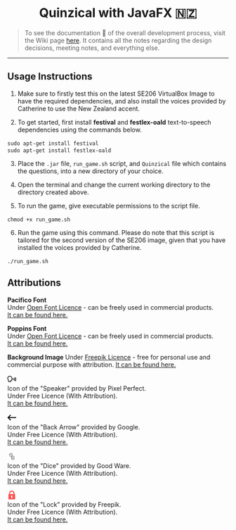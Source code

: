 <h1 align="center">Quinzical with JavaFX 🇳🇿</h1>

> To see the documentation 📝 of the overall development process, visit the Wiki page [here](./wiki/home.md). It contains all the notes regarding the design decisions, meeting notes, and everything else.

<hr>

## Usage Instructions
1. Make sure to firstly test this on the latest SE206 VirtualBox Image to have the required dependencies, and also install the voices provided by Catherine to use the New Zealand accent.

2. To get started, first install **festival** and **festlex-oald** text-to-speech dependencies using the commands below.

```
sudo apt-get install festival
sudo apt-get install festlex-oald
```
3. Place the `.jar` file, `run_game.sh` script, and `Quinzical` file which contains the questions, into a new directory of your choice.

4. Open the terminal and change the current working directory to the directory created above.

5.  To run the game, give executable permissions to the script file.

```
chmod +x run_game.sh
```

6. Run the game using this command. Please do note that this script is tailored for the second version of the SE206 image, given that you have installed the voices provided by Catherine.

```
./run_game.sh
```

## Attributions

**Pacifico Font**\
Under [Open Font Licence](https://scripts.sil.org/cms/scripts/page.php?site_id=nrsi&id=OFL) - can be freely used in commercial products.\
[It can be found here.](https://fonts.google.com/specimen/Pacifico)

**Poppins Font**\
Under [Open Font Licence](https://scripts.sil.org/cms/scripts/page.php?site_id=nrsi&id=OFL) - can be freely used in commercial products.\
[It can be found here.](https://fonts.google.com/specimen/Poppins)

**Background Image**
Under [Freepik Licence](https://www.freepikcompany.com/legal#nav-freepik-license) - free for personal use and commercial purpose with attribution.
[It can be found here.](https://www.freepik.com/free-vector/welcome-new-zealand-landing-page_6345340.htm#page=1&query=new%20zealand&position=4)

<img width="20px" src="./src/a3/quinzical/frontend/resources/icons/speaker.png">\
Icon of the "Speaker" provided by Pixel Perfect.\
Under Free Licence (With Attribution).\
[It can be found here.](https://www.flaticon.com/free-icon/speaking_151840?term=speak&page=1&position=14)

<img width="20px" src="./src/a3/quinzical/frontend/resources/icons/back.png">\
Icon of the "Back Arrow" provided by Google.\
Under Free Licence (With Attribution).\
[It can be found here.](https://www.flaticon.com/free-icon/back-arrow_566095?term=back%20arrow&page=1&position=36)

<img width="20px" src="./src/a3/quinzical/frontend/resources/icons/random.png">\
Icon of the "Dice" provided by Good Ware.\
Under Free Licence (With Attribution).\
[It can be found here.](https://www.flaticon.com/free-icon/random_2619060?term=random&page=1&position=6)

<img width="20px" src="./src/a3/quinzical/frontend/resources/icons/lock.png">\
Icon of the "Lock" provided by Freepik.\
Under Free Licence (With Attribution).\
[It can be found here.](https://www.flaticon.com/free-icon/locked-padlock_61457?term=lock&page=1&position=20)